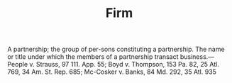---
title: Firm
letter: F
permalink: "/definitions/bld-firm.html"
body: A partnership; the group of per-sons constituting a partnership. The name or
  title under which the members of a partnership transact business.—People v. Strauss,
  97 111. App. 55; Boyd v. Thompson, 153 Pa. 82, 25 Atl. 769, 34 Am. St. Rep. 685;
  Mc-Cosker v. Banks, 84 Md. 292, 35 Atl. 935
published_at: '2018-07-07'
source: Black's Law Dictionary 2nd Ed (1910)
layout: post
---